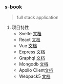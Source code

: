 ### s-book 
> full stack application

1. 项目特性
   - Svelte [文档](http://www.firecat.run/docs)
   - React [文档](https://reactjs.org/docs/getting-started.html)
   - Vue [文档](https://cn.vuejs.org/v2/guide/)
   - Express [文档](https://expressjs.com/zh-cn/)
   - Graphql [文档](https://graphql.cn/)
   - Mongodb [文档](https://docs.mongodb.com/)
   - Apollo Client[文档](https://www.apollographql.com/docs/react/)
   - Webpack5 [文档](https://webpack.js.org/)